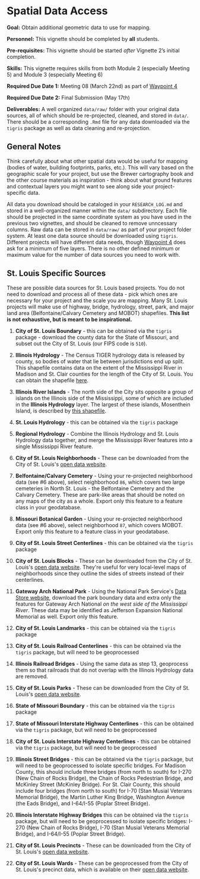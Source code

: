 # Spatial Data Access

<div class="rmdgoal">
<p><strong>Goal:</strong> Obtain additional geometric data to use for
mapping.</p>
</div>

<div class="rmdpersonnel">
<p><strong>Personnel:</strong> This vignette should be completed by
<strong>all</strong> students.</p>
</div>

<div class="rmdpre">
<p><strong>Pre-requisites:</strong> This vignette should be started
<em>after</em> Vignette 2’s initial completion.</p>
</div>

<div class="rmdskills">
<p><strong>Skills:</strong> This vignette requires skills from both
Module 2 (especially Meeting 5) and Module 3 (especially Meeting 6)</p>
</div>

<div class="rmddue">
<p><strong>Required Due Date 1:</strong> Meeting 08 (March 22nd) as part
of <a href="index.html#waypoints">Waypoint 4</a></p>
<p><strong>Required Due Date 2:</strong> Final Submission (May 17th)</p>
</div>

<div class="rmddeliver">
<p><strong>Deliverables:</strong> A well organized
<code>data/raw/</code> folder with your original data sources, all of
which should be re-projected, cleaned, and stored in <code>data/</code>.
There should be a corresponding <code>.Rmd</code> file for any data
downloaded via the <code>tigris</code> package as well as data cleaning
and re-projection.</p>
</div>

## General Notes
Think carefully about what other spatial data would be useful for mapping (bodies of water, building footprints, parks, etc.). This will vary based on the geographic scale for your project, but use the Brewer cartography book and the other course materials as inspiration - think about what ground features and contextual layers you might want to see along side your project-specific data.

All data you download should be cataloged in your `RESEARCH_LOG.md` and stored in a well-organized manner within the `data/` subdirectory. Each file should be projected in the same coordinate system as you have used in the previous two vignettes, and should be cleaned to remove unncessary columns. Raw data can be stored in `data/raw/` as part of your project folder system. At least one data source should be downloaded using `tigris`. Different projects will have different data needs, though [Waypoint 4](index.html#waypoints) does ask for a minimum of five layers. There is no other defined minimum or maximum value for the number of data sources you need to work with.

## St. Louis Specific Sources
These are possible data sources for St. Louis based projects. You do not need to download and process all of these data - pick which ones are necessary for your project and the scale you are mapping. Many St. Louis projects will make use of highway, bridge, hydrology, street, park, and major land area (Belfontaine/Calvary Cemetery and MOBOT) shapefiles. **This list is not exhaustive, but is meant to be inspirational.**

1.  **City of St. Louis Boundary** - this can be obtained via the `tigris` package - download the county data for the State of Missouri, and subset out the City of St. Louis (our FIPS code is `510`).

2.  **Illinois Hydrology** - The Census TIGER hydrology data is released by county, so bodies of water that lie between jurisdictions end up split. This shapefile contains data on the extent of the Mississippi River in Madison and St. Clair counties for the length of the City of St. Louis. You can obtain the shapefile [here](https://github.com/slu-openGIS/IL_HYDRO_Mississippi).

3.  **Illinois River Islands** - The north side of the City sits opposite a group of islands on the Illinois side of the Mississippi, some of which are included in the **Illinois Hydrology** layer. The largest of these islands, Mosenthein Island, is described by [this shapefile](https://github.com/slu-openGIS/IL_HYDRO_Islands).

4. **St. Louis Hydrology** - this can be obtained via the `tigris` package

5. **Regional Hydrology** - Combine the Illinois Hydrology and St. Louis Hydrology data together, and merge the Mississippi River features into a single Mississippi River feature.

6. **City of St. Louis Neighborhoods** - These can be downloaded from the City of St. Louis's [open data website](https://www.stlouis-mo.gov/data/types/gis.cfm).

7. **Belfontaine/Calvary Cemetery** - Using your re-projected neighborhood data (see #6 above), select neighborhood `86`, which covers two large cemeteries in North St. Louis - the Belfontaine Cemetery and the Calvary Cemetery. These are park-like areas that should be noted on any maps of the city as a whole. Export only this feature to a feature class in your geodatabase.

8. **Missouri Botanical Garden** - Using your re-projected neighborhood data (see #6 above), select neighborhood `87`, which covers MOBOT. Export only this feature to a feature class in your geodatabase.

9. **City of St. Louis Street Centerlines** - this can be obtained via the `tigris` package

10. **City of St. Louis Blocks** - These can be downloaded from the City of St. Louis's [open data website](https://www.stlouis-mo.gov/data/types/gis.cfm). They're useful for very local-level maps of neighborhoods since they outline the sides of streets instead of their centerlines.

11. **Gateway Arch National Park** - Using the National Park Service's [Data Store website](https://irma.nps.gov/DataStore/), download the park boundary data and extra only the features for Gateway Arch National *on the west side of the Mississippi River*. These data may be identified as Jefferson Expansion National Memorial as well. Export only this feature.

12. **City of St. Louis Landmarks** - this can be obtained via the `tigris` package

13. **City of St. Louis Railroad Centerlines** - this can be obtained via the `tigris` package, but will need to be geoprocessed

14. **Illinois Railroad Bridges** - Using the same data as step 13, geoprocess them so that railroads that do not overlap with the Illinois Hydrology data are removed.

15. **City of St. Louis Parks** - These can be downloaded from the City of St. Louis's [open data website](https://www.stlouis-mo.gov/data/types/gis.cfm).

16. **State of Missouri Boundary** - this can be obtained via the `tigris` package

17. **State of Missouri Interstate Highway Centerlines** - this can be obtained via the `tigris` package, but will need to be geoprocessed

18. **City of St. Louis Interstate Highway Centerlines** - this can be obtained via the `tigris` package, but will need to be geoprocessed

19. **Illinois Street Bridges** - this can be obtained via the `tigris` package, but will need to be geoprocessed to isolate specific bridges. For Madison County, this should include three bridges (from north to south) for I-270 (New Chain of Rocks Bridge), the Chain of Rocks Pedestrian Bridge, and McKinley Street (McKinley Bridge). For St. Clair County, this should include four bridges (from north to south) for I-70 (Stan Musial Veterans Memorial Bridge), the Martin Luther King Bridge, Washington Avenue (the Eads Bridge), and I-64/I-55 (Poplar Street Bridge).

20. **Illinois Interstate Highway Bridges** this can be obtained via the `tigris` package, but will need to be geoprocessed to isolate specific bridges: I-270 (New Chain of Rocks Bridge), I-70 (Stan Musial Veterans Memorial Bridge), and I-64/I-55 (Poplar Street Bridge).

21. **City of St. Louis Precincts** - These can be downloaded from the City of St. Louis's [open data website](https://www.stlouis-mo.gov/data/types/gis.cfm).

22. **City of St. Louis Wards** - These can be geoprocessed from the City of St. Louis's precinct data, which is available on their [open data website](https://www.stlouis-mo.gov/data/types/gis.cfm).
